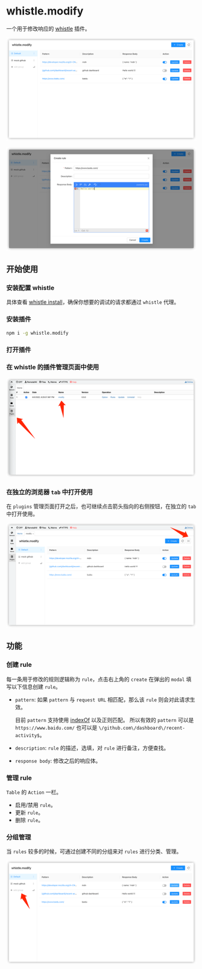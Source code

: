 # whistle.modify

一个用于修改响应的 [whistle](http://wproxy.org/whistle/) 插件。

![index](images/index.png)

![create](images/create.png)

## 开始使用

### 安装配置 whistle

具体查看 [whistle install](http://wproxy.org/whistle/install.html)，确保你想要的调试的请求都通过 `whistle` 代理。

### 安装插件

```sh
npm i -g whistle.modify
```

### 打开插件

### 在 whistle 的插件管理页面中使用

![entry](images/entry.png)

### 在独立的浏览器 `tab` 中打开使用

在 `plugins` 管理页面打开之后，也可继续点击箭头指向的右侧按钮，在独立的 `tab` 中打开使用。

![entry](images/open.png)

## 功能

### 创建 rule

每一条用于修改的规则逻辑称为 `rule`，点击右上角的 `create` 在弹出的 `modal` 填写以下信息创建 `rule`。

- `pattern`: 如果 `pattern` 与 `request URL` 相匹配，那么该 `rule` 则会对此请求生效。

  目前 `pattern` 支持使用 [indexOf](https://developer.mozilla.org/zh-CN/docs/Web/JavaScript/Reference/Global_Objects/Array/indexOf) 以及正则匹配。
  所以有效的 `pattern` 可以是 `https://www.baidu.com/` 也可以是 `\/github.com\/dashboard\/recent-activity$`。

- `description`: `rule` 的描述，选填，对 `rule` 进行备注，方便查找。

- `response body`: 修改之后的响应体。

### 管理 rule

`Table` 的 `Action` 一栏。

- 启用/禁用 `rule`。
- 更新 `rule`。
- 删除 `rule`。

### 分组管理

当 `rules` 较多的时候，可通过创建不同的分组来对 `rules` 进行分类、管理。

![add-group](images/add-group.png)
